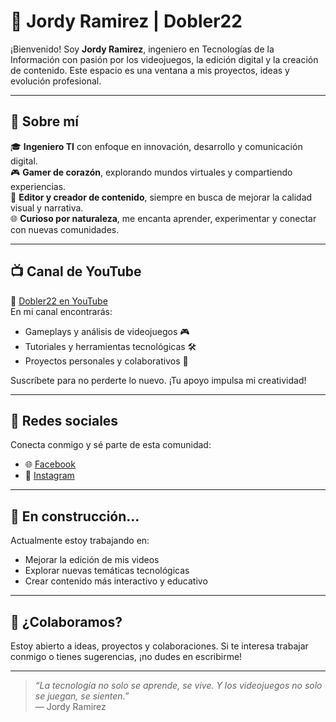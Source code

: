 # 💼 Jordy Ramirez | Dobler22

¡Bienvenido! Soy **Jordy Ramirez**, ingeniero en Tecnologías de la Información con pasión por los videojuegos, la edición digital y la creación de contenido. Este espacio es una ventana a mis proyectos, ideas y evolución profesional.

---

## 🧠 Sobre mí

🎓 **Ingeniero TI** con enfoque en innovación, desarrollo y comunicación digital.  
🎮 **Gamer de corazón**, explorando mundos virtuales y compartiendo experiencias.  
🎥 **Editor y creador de contenido**, siempre en busca de mejorar la calidad visual y narrativa.  
🌐 **Curioso por naturaleza**, me encanta aprender, experimentar y conectar con nuevas comunidades.

---

## 📺 Canal de YouTube

🔗 [Dobler22 en YouTube](https://www.youtube.com/@dobler22)  
En mi canal encontrarás:
- Gameplays y análisis de videojuegos 🎮  
- Tutoriales y herramientas tecnológicas 🛠️  
- Proyectos personales y colaborativos 🚀  

Suscríbete para no perderte lo nuevo. ¡Tu apoyo impulsa mi creatividad!

---

## 📱 Redes sociales

Conecta conmigo y sé parte de esta comunidad:

- 🌐 [Facebook](https://www.facebook.com/profile.php?id=61562238764492)  
- 📸 [Instagram](https://www.instagram.com/jordy_dobler/)  

---

## 🚧 En construcción...

Actualmente estoy trabajando en:
- Mejorar la edición de mis videos  
- Explorar nuevas temáticas tecnológicas  
- Crear contenido más interactivo y educativo  

---

## 🤝 ¿Colaboramos?

Estoy abierto a ideas, proyectos y colaboraciones. Si te interesa trabajar conmigo o tienes sugerencias, ¡no dudes en escribirme!

---

> _“La tecnología no solo se aprende, se vive. Y los videojuegos no solo se juegan, se sienten.”_  
> — Jordy Ramirez

